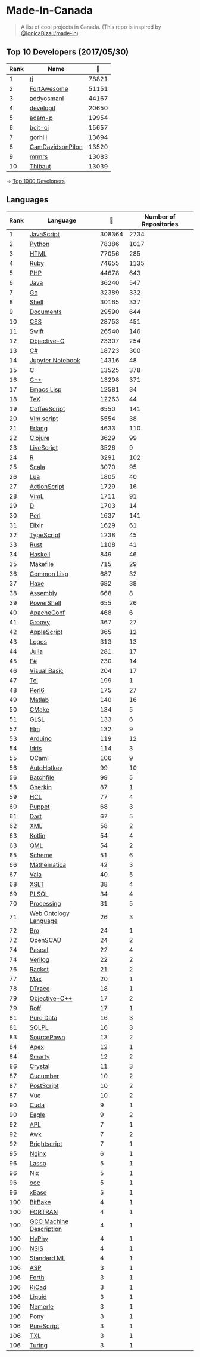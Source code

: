# Made-In-Canada

> A list of cool projects in Canada. (This repo is inspired by [@IonicaBizau/made-in](https://github.com/IonicaBizau/made-in))

 
## Top 10 Developers (2017/05/30)
|Rank|Name|:star2:|
|---|---|---|
|1|[tj](https://github.com/tj)|78821|
|2|[FortAwesome](https://github.com/FortAwesome)|51151|
|3|[addyosmani](https://github.com/addyosmani)|44167|
|4|[developit](https://github.com/developit)|20650|
|5|[adam-p](https://github.com/adam-p)|19954|
|6|[bcit-ci](https://github.com/bcit-ci)|15657|
|7|[gorhill](https://github.com/gorhill)|13694|
|8|[CamDavidsonPilon](https://github.com/CamDavidsonPilon)|13520|
|9|[mrmrs](https://github.com/mrmrs)|13083|
|10|[Thibaut](https://github.com/Thibaut)|13039|

-> [Top 1000 Developers](https://github.com/suguru03/made-in-canada/blob/master/docs/rankers.md)
 
## Languages
|Rank|Language|:star2:|Number of Repositories|
|---|---|---|---|
|1|[JavaScript](https://github.com/suguru03/made-in-canada/blob/master/docs/JavaScript.md)|308364|2734|
|2|[Python](https://github.com/suguru03/made-in-canada/blob/master/docs/Python.md)|78386|1017|
|3|[HTML](https://github.com/suguru03/made-in-canada/blob/master/docs/HTML.md)|77056|285|
|4|[Ruby](https://github.com/suguru03/made-in-canada/blob/master/docs/Ruby.md)|74655|1135|
|5|[PHP](https://github.com/suguru03/made-in-canada/blob/master/docs/PHP.md)|44678|643|
|6|[Java](https://github.com/suguru03/made-in-canada/blob/master/docs/Java.md)|36240|547|
|7|[Go](https://github.com/suguru03/made-in-canada/blob/master/docs/Go.md)|32389|332|
|8|[Shell](https://github.com/suguru03/made-in-canada/blob/master/docs/Shell.md)|30165|337|
|9|[Documents](https://github.com/suguru03/made-in-canada/blob/master/docs/Documents.md)|29590|644|
|10|[CSS](https://github.com/suguru03/made-in-canada/blob/master/docs/CSS.md)|28753|451|
|11|[Swift](https://github.com/suguru03/made-in-canada/blob/master/docs/Swift.md)|26540|146|
|12|[Objective-C](https://github.com/suguru03/made-in-canada/blob/master/docs/Objective-C.md)|23307|254|
|13|[C#](https://github.com/suguru03/made-in-canada/blob/master/docs/C#.md)|18723|300|
|14|[Jupyter Notebook](https://github.com/suguru03/made-in-canada/blob/master/docs/Jupyter%20Notebook.md)|14316|48|
|15|[C](https://github.com/suguru03/made-in-canada/blob/master/docs/C.md)|13525|378|
|16|[C++](https://github.com/suguru03/made-in-canada/blob/master/docs/C++.md)|13298|371|
|17|[Emacs Lisp](https://github.com/suguru03/made-in-canada/blob/master/docs/Emacs%20Lisp.md)|12581|34|
|18|[TeX](https://github.com/suguru03/made-in-canada/blob/master/docs/TeX.md)|12263|44|
|19|[CoffeeScript](https://github.com/suguru03/made-in-canada/blob/master/docs/CoffeeScript.md)|6550|141|
|20|[Vim script](https://github.com/suguru03/made-in-canada/blob/master/docs/Vim%20script.md)|5554|38|
|21|[Erlang](https://github.com/suguru03/made-in-canada/blob/master/docs/Erlang.md)|4633|110|
|22|[Clojure](https://github.com/suguru03/made-in-canada/blob/master/docs/Clojure.md)|3629|99|
|23|[LiveScript](https://github.com/suguru03/made-in-canada/blob/master/docs/LiveScript.md)|3526|9|
|24|[R](https://github.com/suguru03/made-in-canada/blob/master/docs/R.md)|3291|102|
|25|[Scala](https://github.com/suguru03/made-in-canada/blob/master/docs/Scala.md)|3070|95|
|26|[Lua](https://github.com/suguru03/made-in-canada/blob/master/docs/Lua.md)|1805|40|
|27|[ActionScript](https://github.com/suguru03/made-in-canada/blob/master/docs/ActionScript.md)|1729|16|
|28|[VimL](https://github.com/suguru03/made-in-canada/blob/master/docs/VimL.md)|1711|91|
|29|[D](https://github.com/suguru03/made-in-canada/blob/master/docs/D.md)|1703|14|
|30|[Perl](https://github.com/suguru03/made-in-canada/blob/master/docs/Perl.md)|1637|141|
|31|[Elixir](https://github.com/suguru03/made-in-canada/blob/master/docs/Elixir.md)|1629|61|
|32|[TypeScript](https://github.com/suguru03/made-in-canada/blob/master/docs/TypeScript.md)|1238|45|
|33|[Rust](https://github.com/suguru03/made-in-canada/blob/master/docs/Rust.md)|1108|41|
|34|[Haskell](https://github.com/suguru03/made-in-canada/blob/master/docs/Haskell.md)|849|46|
|35|[Makefile](https://github.com/suguru03/made-in-canada/blob/master/docs/Makefile.md)|715|29|
|36|[Common Lisp](https://github.com/suguru03/made-in-canada/blob/master/docs/Common%20Lisp.md)|687|32|
|37|[Haxe](https://github.com/suguru03/made-in-canada/blob/master/docs/Haxe.md)|682|38|
|38|[Assembly](https://github.com/suguru03/made-in-canada/blob/master/docs/Assembly.md)|668|8|
|39|[PowerShell](https://github.com/suguru03/made-in-canada/blob/master/docs/PowerShell.md)|655|26|
|40|[ApacheConf](https://github.com/suguru03/made-in-canada/blob/master/docs/ApacheConf.md)|468|6|
|41|[Groovy](https://github.com/suguru03/made-in-canada/blob/master/docs/Groovy.md)|367|27|
|42|[AppleScript](https://github.com/suguru03/made-in-canada/blob/master/docs/AppleScript.md)|365|12|
|43|[Logos](https://github.com/suguru03/made-in-canada/blob/master/docs/Logos.md)|313|13|
|44|[Julia](https://github.com/suguru03/made-in-canada/blob/master/docs/Julia.md)|281|17|
|45|[F#](https://github.com/suguru03/made-in-canada/blob/master/docs/F#.md)|230|14|
|46|[Visual Basic](https://github.com/suguru03/made-in-canada/blob/master/docs/Visual%20Basic.md)|204|17|
|47|[Tcl](https://github.com/suguru03/made-in-canada/blob/master/docs/Tcl.md)|199|1|
|48|[Perl6](https://github.com/suguru03/made-in-canada/blob/master/docs/Perl6.md)|175|27|
|49|[Matlab](https://github.com/suguru03/made-in-canada/blob/master/docs/Matlab.md)|140|16|
|50|[CMake](https://github.com/suguru03/made-in-canada/blob/master/docs/CMake.md)|134|5|
|51|[GLSL](https://github.com/suguru03/made-in-canada/blob/master/docs/GLSL.md)|133|6|
|52|[Elm](https://github.com/suguru03/made-in-canada/blob/master/docs/Elm.md)|132|9|
|53|[Arduino](https://github.com/suguru03/made-in-canada/blob/master/docs/Arduino.md)|119|12|
|54|[Idris](https://github.com/suguru03/made-in-canada/blob/master/docs/Idris.md)|114|3|
|55|[OCaml](https://github.com/suguru03/made-in-canada/blob/master/docs/OCaml.md)|106|9|
|56|[AutoHotkey](https://github.com/suguru03/made-in-canada/blob/master/docs/AutoHotkey.md)|99|10|
|56|[Batchfile](https://github.com/suguru03/made-in-canada/blob/master/docs/Batchfile.md)|99|5|
|58|[Gherkin](https://github.com/suguru03/made-in-canada/blob/master/docs/Gherkin.md)|87|1|
|59|[HCL](https://github.com/suguru03/made-in-canada/blob/master/docs/HCL.md)|77|4|
|60|[Puppet](https://github.com/suguru03/made-in-canada/blob/master/docs/Puppet.md)|68|3|
|61|[Dart](https://github.com/suguru03/made-in-canada/blob/master/docs/Dart.md)|67|5|
|62|[XML](https://github.com/suguru03/made-in-canada/blob/master/docs/XML.md)|58|2|
|63|[Kotlin](https://github.com/suguru03/made-in-canada/blob/master/docs/Kotlin.md)|54|4|
|63|[QML](https://github.com/suguru03/made-in-canada/blob/master/docs/QML.md)|54|2|
|65|[Scheme](https://github.com/suguru03/made-in-canada/blob/master/docs/Scheme.md)|51|6|
|66|[Mathematica](https://github.com/suguru03/made-in-canada/blob/master/docs/Mathematica.md)|42|3|
|67|[Vala](https://github.com/suguru03/made-in-canada/blob/master/docs/Vala.md)|40|5|
|68|[XSLT](https://github.com/suguru03/made-in-canada/blob/master/docs/XSLT.md)|38|4|
|69|[PLSQL](https://github.com/suguru03/made-in-canada/blob/master/docs/PLSQL.md)|34|4|
|70|[Processing](https://github.com/suguru03/made-in-canada/blob/master/docs/Processing.md)|31|5|
|71|[Web Ontology Language](https://github.com/suguru03/made-in-canada/blob/master/docs/Web%20Ontology%20Language.md)|26|3|
|72|[Bro](https://github.com/suguru03/made-in-canada/blob/master/docs/Bro.md)|24|1|
|72|[OpenSCAD](https://github.com/suguru03/made-in-canada/blob/master/docs/OpenSCAD.md)|24|2|
|74|[Pascal](https://github.com/suguru03/made-in-canada/blob/master/docs/Pascal.md)|22|4|
|74|[Verilog](https://github.com/suguru03/made-in-canada/blob/master/docs/Verilog.md)|22|2|
|76|[Racket](https://github.com/suguru03/made-in-canada/blob/master/docs/Racket.md)|21|2|
|77|[Max](https://github.com/suguru03/made-in-canada/blob/master/docs/Max.md)|20|1|
|78|[DTrace](https://github.com/suguru03/made-in-canada/blob/master/docs/DTrace.md)|18|1|
|79|[Objective-C++](https://github.com/suguru03/made-in-canada/blob/master/docs/Objective-C++.md)|17|2|
|79|[Roff](https://github.com/suguru03/made-in-canada/blob/master/docs/Roff.md)|17|1|
|81|[Pure Data](https://github.com/suguru03/made-in-canada/blob/master/docs/Pure%20Data.md)|16|3|
|81|[SQLPL](https://github.com/suguru03/made-in-canada/blob/master/docs/SQLPL.md)|16|3|
|83|[SourcePawn](https://github.com/suguru03/made-in-canada/blob/master/docs/SourcePawn.md)|13|2|
|84|[Apex](https://github.com/suguru03/made-in-canada/blob/master/docs/Apex.md)|12|1|
|84|[Smarty](https://github.com/suguru03/made-in-canada/blob/master/docs/Smarty.md)|12|2|
|86|[Crystal](https://github.com/suguru03/made-in-canada/blob/master/docs/Crystal.md)|11|3|
|87|[Cucumber](https://github.com/suguru03/made-in-canada/blob/master/docs/Cucumber.md)|10|2|
|87|[PostScript](https://github.com/suguru03/made-in-canada/blob/master/docs/PostScript.md)|10|2|
|87|[Vue](https://github.com/suguru03/made-in-canada/blob/master/docs/Vue.md)|10|2|
|90|[Cuda](https://github.com/suguru03/made-in-canada/blob/master/docs/Cuda.md)|9|1|
|90|[Eagle](https://github.com/suguru03/made-in-canada/blob/master/docs/Eagle.md)|9|2|
|92|[APL](https://github.com/suguru03/made-in-canada/blob/master/docs/APL.md)|7|1|
|92|[Awk](https://github.com/suguru03/made-in-canada/blob/master/docs/Awk.md)|7|2|
|92|[Brightscript](https://github.com/suguru03/made-in-canada/blob/master/docs/Brightscript.md)|7|1|
|95|[Nginx](https://github.com/suguru03/made-in-canada/blob/master/docs/Nginx.md)|6|1|
|96|[Lasso](https://github.com/suguru03/made-in-canada/blob/master/docs/Lasso.md)|5|1|
|96|[Nix](https://github.com/suguru03/made-in-canada/blob/master/docs/Nix.md)|5|1|
|96|[ooc](https://github.com/suguru03/made-in-canada/blob/master/docs/ooc.md)|5|1|
|96|[xBase](https://github.com/suguru03/made-in-canada/blob/master/docs/xBase.md)|5|1|
|100|[BitBake](https://github.com/suguru03/made-in-canada/blob/master/docs/BitBake.md)|4|1|
|100|[FORTRAN](https://github.com/suguru03/made-in-canada/blob/master/docs/FORTRAN.md)|4|1|
|100|[GCC Machine Description](https://github.com/suguru03/made-in-canada/blob/master/docs/GCC%20Machine%20Description.md)|4|1|
|100|[HyPhy](https://github.com/suguru03/made-in-canada/blob/master/docs/HyPhy.md)|4|1|
|100|[NSIS](https://github.com/suguru03/made-in-canada/blob/master/docs/NSIS.md)|4|1|
|100|[Standard ML](https://github.com/suguru03/made-in-canada/blob/master/docs/Standard%20ML.md)|4|1|
|106|[ASP](https://github.com/suguru03/made-in-canada/blob/master/docs/ASP.md)|3|1|
|106|[Forth](https://github.com/suguru03/made-in-canada/blob/master/docs/Forth.md)|3|1|
|106|[KiCad](https://github.com/suguru03/made-in-canada/blob/master/docs/KiCad.md)|3|1|
|106|[Liquid](https://github.com/suguru03/made-in-canada/blob/master/docs/Liquid.md)|3|1|
|106|[Nemerle](https://github.com/suguru03/made-in-canada/blob/master/docs/Nemerle.md)|3|1|
|106|[Pony](https://github.com/suguru03/made-in-canada/blob/master/docs/Pony.md)|3|1|
|106|[PureScript](https://github.com/suguru03/made-in-canada/blob/master/docs/PureScript.md)|3|1|
|106|[TXL](https://github.com/suguru03/made-in-canada/blob/master/docs/TXL.md)|3|1|
|106|[Turing](https://github.com/suguru03/made-in-canada/blob/master/docs/Turing.md)|3|1|
